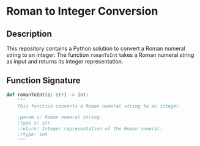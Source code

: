 # Roman to Integer Conversion

## Description

This repository contains a Python solution to convert a Roman numeral string to an integer. The function `romanToInt` takes a Roman numeral string as input and returns its integer representation.

## Function Signature

```python
def romanToInt(s: str) -> int:
    """
    This function converts a Roman numeral string to an integer.
    
    :param s: Roman numeral string.
    :type s: str
    :return: Integer representation of the Roman numeral.
    :rtype: int
    """
